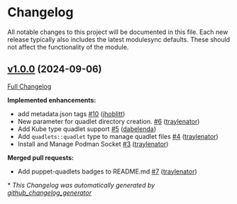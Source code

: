 # Changelog

All notable changes to this project will be documented in this file.
Each new release typically also includes the latest modulesync defaults.
These should not affect the functionality of the module.

## [v1.0.0](https://github.com/voxpupuli/puppet-quadlets/tree/v1.0.0) (2024-09-06)

[Full Changelog](https://github.com/voxpupuli/puppet-quadlets/compare/ad5ca32eb9895a23bfe21095ae92e6f876a816d2...v1.0.0)

**Implemented enhancements:**

- add metadata.json tags [\#10](https://github.com/voxpupuli/puppet-quadlets/pull/10) ([jhoblitt](https://github.com/jhoblitt))
- New parameter for quadlet directory creation. [\#6](https://github.com/voxpupuli/puppet-quadlets/pull/6) ([traylenator](https://github.com/traylenator))
- Add Kube type quadlet support [\#5](https://github.com/voxpupuli/puppet-quadlets/pull/5) ([dabelenda](https://github.com/dabelenda))
- Add `quadlets::quadlet` type to manage quadlet files [\#4](https://github.com/voxpupuli/puppet-quadlets/pull/4) ([traylenator](https://github.com/traylenator))
- Install and Manage Podman Socket [\#3](https://github.com/voxpupuli/puppet-quadlets/pull/3) ([traylenator](https://github.com/traylenator))

**Merged pull requests:**

- Add puppet-quadlets badges to README.md [\#7](https://github.com/voxpupuli/puppet-quadlets/pull/7) ([traylenator](https://github.com/traylenator))



\* *This Changelog was automatically generated by [github_changelog_generator](https://github.com/github-changelog-generator/github-changelog-generator)*
